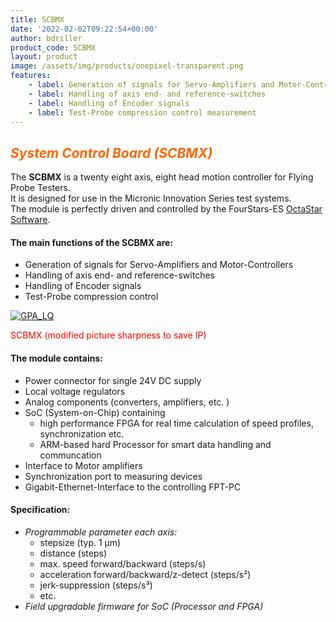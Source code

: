 ```yaml
---
title: SCBMX
date: '2022-02-02T09:22:54+00:00'
author: bdriller
product_code: SCBMX
layout: product
image: /assets/img/products/onepixel-transparent.png
features:
    - label: Generation of signals for Servo-Amplifiers and Motor-Controllers
    - label: Handling of axis end- and reference-switches
    - label: Handling of Encoder signals
    - label: Test-Probe compression control measurement
---
```

## <span style="color: #ff6600;">***System Control Board (SCBMX)***</span>

The **SCBMX** is a twenty eight axis, eight head motion controller for Flying Probe Testers.  
It is designed for use in the Micronic Innovation Series test systems.  
The module is perfectly driven and controlled by the FourStars-ES [OctaStar Software](http://www.4stars-es.com/products/octastar-software/).

#### **The main functions of the SCBMX are:**

- Generation of signals for Servo-Amplifiers and Motor-Controllers
- Handling of axis end- and reference-switches
- Handling of Encoder signals
- Test-Probe compression control

[![](http://www.4stars-es.com/wp-content/uploads/2022/02/ScbMx-1024x368.jpg "GPA_LQ")](http://www.4stars-es.com/wp-content/uploads/2022/02/ScbMx-1024x368.jpg)

<span style="color: #ff0000;"> SCBMX (modified picture sharpness to save IP)</span>

#### **The module contains:**

- Power connector for single 24V DC supply
- Local voltage regulators
- Analog components (converters, amplifiers, etc. )
- SoC (System-on-Chip) containing 
    - high performance FPGA for real time calculation of speed profiles, synchronization etc.
    - ARM-based hard Processor for smart data handling and communcation
- Interface to Motor amplifiers
- Synchronization port to measuring devices
- Gigabit-Ethernet-Interface to the controlling FPT-PC

#### **Specification:**

- *Programmable parameter each axis:*
    - stepsize (typ. 1 µm)
    - distance (steps)
    - max. speed forward/backward (steps/s)
    - acceleration forward/backward/z-detect (steps/s²)
    - jerk-suppression (steps/s³)
    - etc.
- *Field upgradable firmware for SoC (Processor and FPGA)*
